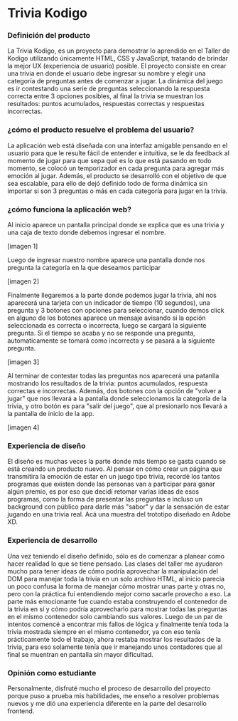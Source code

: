# Trivia Kodigo

### Definición del producto
La Trivia Kodigo, es un proyecto para demostrar lo aprendido en el Taller de Kodigo utilizando únicamente HTML, CSS y JavaScript, tratando de brindar la mejor UX (experiencia de usuario) posible. El proyecto consiste en crear una trivia en donde el usuario debe ingresar su nombre y elegir una categoría de preguntas antes de comenzar a jugar. La dinámica del juego es ir contestando una serie de preguntas seleccionando la respuesta correcta entre 3 opciones posibles, al final la trivia se muestran los resultados: puntos acumulados, respuestas correctas y respuestas incorrectas.

### ¿cómo el producto resuelve el problema del usuario?
La aplicación web está diseñada con una interfaz amigable pensando en el usuario para que le resulte fácil de entender e intuitiva, se le da feedback al momento de jugar para que sepa qué es lo que está pasando en todo momento, se colocó un temporizador en cada pregunta para agregar más emoción al jugar. Además, el producto se desarrolló con el objetivo de que sea escalable, para ello de dejó definido todo de forma dinámica sin importar si son 3 preguntas o más en cada categoría para jugar en la trivia.

### ¿cómo funciona la aplicación web?
Al inicio aparece un pantalla principal donde se explica que es una trivia y una caja de texto donde debemos ingresar el nombre.

[imagen 1]

Luego de ingresar nuestro nombre aparece una pantalla donde nos pregunta la categoría en la que deseamos participar

[imagen 2]

Finalmente llegaremos a la parte donde podemos jugar la trivia, ahí nos aparecerá una tarjeta con un indicador de tiempo (10 segundos), una pregunta y 3 botones con opciones para seleccionar, cuando demos click en alguno de los botones aparece un mensaje avisando si la opción seleccionada es correcta o incorrecta, luego se cargará la siguiente pregunta. Si el tiempo se acaba y no se responde una pregunta, automaticamente se tomará como incorrecta y se pasará a la siguiente pregunta.

[imagen 3]

Al terminar de contestar todas las preguntas nos aparecerá una patanlla mostrando los resultados de la trivia: puntos acumulados, respuesta correctas e incorrectas. Además, dos botones con la opción de "volver a jugar" que nos llevará a la pantalla donde seleccionamos la categoría de la trivia, y otro botón es para "salir del juego", que al presionarlo nos llevará a la pantalla de inicio de la app.

[imagen 4]

### Experiencia de diseño
El diseño es muchas veces la parte donde más tiempo se gasta cuando se está creando un producto nuevo. Al pensar en cómo crear un página que transmitira la emoción de estar en un juego tipo trivia, recordé los tantos programas que existen donde las personas van a participar para ganar algún premio, es por eso que decidí retomar varias ideas de esos programas, como la forma de presentar las preguntas e incluso un background con público para darle más "sabor" y dar la sensación de estar jugando en una trivia real. Acá una muestra del trototipo diseñado en Adobe XD.

### Experiencia de desarrollo
Una vez teniendo el diseño definido, sólo es de comenzar a planear como hacer realidad lo que se tiene pensado. Las clases del taller me ayudaron mucho para tener ideas de cómo podría aprovechar la manipulación del DOM para manejar toda la trivia en un solo archivo HTML, al inicio parecia un poco confusa la forma de manejar cómo mostrar unas parte y otras no, pero con la práctica fuí entendiendo mejor como sacarle provecho a eso. La parte más emocionante fue cuando estaba construyendo el contenedor de la trivia en sí y cómo podría aprovecharlo para mostrar todas las preguntas en el mismo contenedor solo cambiando sus valores. Luego de un par de intentos comencé a encontrar mis fallos de lógica y finalmente tenía toda la trivia mostrada siempre en el mismo contenedor, ya con eso tenía prácticamente todo el trabajo, ahora restaba mostrar los resultados de la trivia, para eso solamente tenía que ir manejando unos contadores que al final se muentran en pantalla sin mayor dificultad.

### Opinión como estudiante
Personalmente, disfruté mucho el proceso de desarrollo del proyecto porque puso a prueba mis habilidades, me enseño a resolver problemas nuevos y me dió una experiencia diferente en la parte del desarrollo frontend.